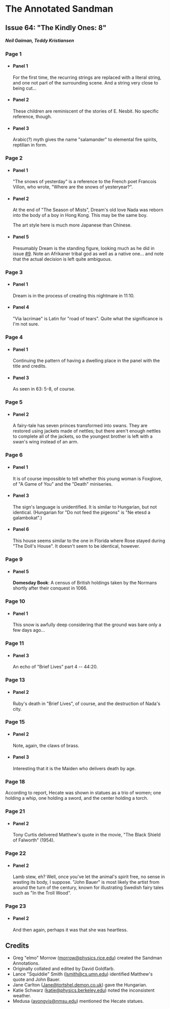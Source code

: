 # The Annotated Sandman

## Issue 64: "The Kindly Ones: 8"

##### Neil Gaiman, Teddy Kristiansen

### Page 1

- #### Panel 1

  For the first time, the recurring strings are replaced with a literal string, and one not part of the surrounding scene. And a string very close to being cut...

- #### Panel 2

  These children are reminiscent of the stories of E. Nesbit. No specific reference, though.

- #### Panel 3

  Arabic(?) myth gives the name "salamander" to elemental fire spirits, reptilian in form.

### Page 2

- #### Panel 1

  "The snows of yesterday" is a reference to the French poet Francois Villon, who wrote, "Where are the snows of yesteryear?".

- #### Panel 2

  At the end of "The Season of Mists", Dream's old love Nada was reborn into the body of a boy in Hong Kong. This may be the same boy.

  The art style here is much more Japanese than Chinese.

- #### Panel 5

  Presumably Dream is the standing figure, looking much as he did in issue [#9](sandman.09.md). Note an Afrikaner tribal god as well as a native one... and note that the actual decision is left quite ambiguous.

### Page 3

- #### Panel 1

  Dream is in the process of creating this nightmare in 11:10.

- #### Panel 4

  "Via lacrimae" is Latin for "road of tears". Quite what the significance is I'm not sure.

### Page 4

- #### Panel 1

  Continuing the pattern of having a dwelling place in the panel with the title and credits.

- #### Panel 3

  As seen in 63: 5-8, of course.

### Page 5

- #### Panel 2

  A fairy-tale has seven princes transformed into swans. They are restored using jackets made of nettles; but there aren't enough nettles to complete all of the jackets, so the youngest brother is left with a swan's wing instead of an arm.

### Page 6

- #### Panel 1

  It is of course impossible to tell whether this young woman is Foxglove, of "A Game of You" and the "Death" miniseries.

- #### Panel 3

  The sign's language is unidentified. It is similar to Hungarian, but not identical. (Hungarian for "Do not feed the pigeons" is "Ne etesd a galambokat".)

- #### Panel 6

  This house seems similar to the one in Florida where Rose stayed during "The Doll's House". It doesn't seem to be identical, however.

### Page 9

- #### Panel 5

  **Domesday Book**: A census of British holdings taken by the Normans shortly after their conquest in 1066.

### Page 10

- #### Panel 1

  This snow is awfully deep considering that the ground was bare only a few days ago...

### Page 11

- #### Panel 3

  An echo of "Brief Lives" part 4 -- 44:20.

### Page 13

- #### Panel 2

  Ruby's death in "Brief Lives", of course, and the destruction of Nada's city.

### Page 15

- #### Panel 2

  Note, again, the claws of brass.

- #### Panel 3

  Interesting that it is the Maiden who delivers death by age.

### Page 18

According to report, Hecate was shown in statues as a trio of women; one holding a whip, one holding a sword, and the center holding a torch.

### Page 21

- #### Panel 2

  Tony Curtis delivered Matthew's quote in the movie, "The Black Shield of Falworth" (1954).

### Page 22

- #### Panel 2

  Lamb stew, eh? Well, once you've let the animal's spirit free, no sense in wasting its body, I suppose. "John Bauer" is most likely the artist from around the turn of the century, known for illustrating Swedish fairy tales such as "In the Troll Wood".

### Page 23

- #### Panel 2

  And then again, perhaps it was that she was heartless.

## Credits

- Greg "elmo" Morrow (morrow@physics.rice.edu) created the Sandman Annotations.
- Originally collated and edited by David Goldfarb.
- Lance "Squiddie" Smith (lsmith@cs.umn.edu) identified Matthew's quote and John Bauer.
- Jane Carlton (Jane@tortshel.demon.co.uk) gave the Hungarian.
- Katie Schwarz (katie@physics.berkeley.edu) noted the inconsistent weather.
- Medusa (avongvis@nmsu.edu) mentioned the Hecate statues.
